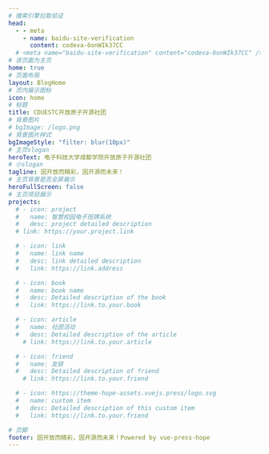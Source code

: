 ```yaml
---
# 搜索引擎拉取验证
head:
  - - meta
    - name: baidu-site-verification
      content: codeva-6onWIk37CC
  # <meta name="baidu-site-verification" content="codeva-6onWIk37CC" />
# 该页面为主页
home: true
# 页面布局
layout: BlogHome
# 页内展示图标
icon: home
# 标题
title: CDUESTC开放原子开源社团
# 背景图片
# bgImage: /logo.png
# 背景图片样式
bgImageStyle: "filter: blur(10px)"
# 主页slogan
heroText: 电子科技大学成都学院开放原子开源社团
# 小slogan
tagline: 因开放而精彩，因开源而未来！
# 主页背景是否全屏展示
heroFullScreen: false
# 主页项目展示
projects:
  # - icon: project
  #   name: 智慧校园电子班牌系统
  #   desc: project detailed description
  # link: https://your.project.link

  # - icon: link
  #   name: link name
  #   desc: link detailed description
  #   link: https://link.address

  # - icon: book
  #   name: book name
  #   desc: Detailed description of the book
  #   link: https://link.to.your.book

  # - icon: article
  #   name: 社团活动
  #   desc: Detailed description of the article
    # link: https://link.to.your.article

  # - icon: friend
  #   name: 友链
  #   desc: Detailed description of friend
    # link: https://link.to.your.friend

  # - icon: https://theme-hope-assets.vuejs.press/logo.svg
  #   name: custom item
  #   desc: Detailed description of this custom item
  #   link: https://link.to.your.friend

# 页脚
footer: 因开放而精彩，因开源而未来！Powered by vue-press-hope
---
```


